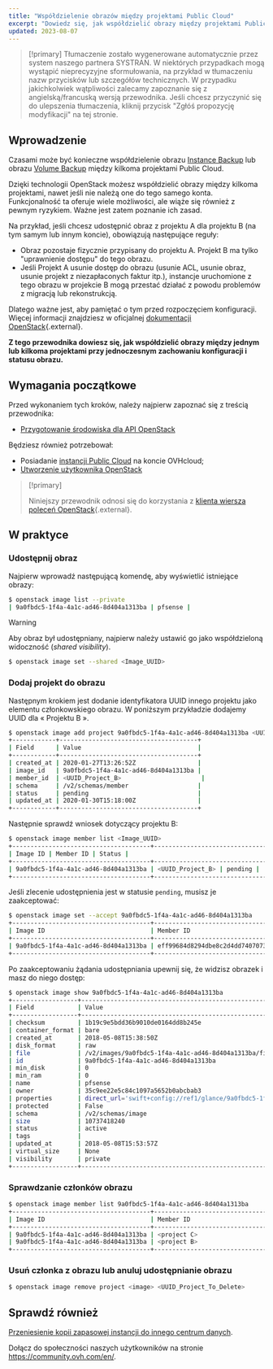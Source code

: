 ```yaml
---
title: "Współdzielenie obrazów między projektami Public Cloud"
excerpt: "Dowiedz się, jak współdzielić obrazy między projektami Public Cloud za pomocą OpenStack"
updated: 2023-08-07
---
```


> [!primary]
> Tłumaczenie zostało wygenerowane automatycznie przez system naszego partnera SYSTRAN. W niektórych przypadkach mogą wystąpić nieprecyzyjne sformułowania, na przykład w tłumaczeniu nazw przycisków lub szczegółów technicznych. W przypadku jakichkolwiek wątpliwości zalecamy zapoznanie się z angielską/francuską wersją przewodnika. Jeśli chcesz przyczynić się do ulepszenia tłumaczenia, kliknij przycisk "Zgłóś propozycję modyfikacji" na tej stronie.
>

## Wprowadzenie

Czasami może być konieczne współdzielenie obrazu [Instance Backup](/pages/public_cloud/compute/save_an_instance) lub obrazu [Volume Backup](/pages/public_cloud/compute/volume-backup) między kilkoma projektami Public Cloud.

Dzięki technologii OpenStack możesz współdzielić obrazy między kilkoma projektami, nawet jeśli nie należą one do tego samego konta.
Funkcjonalność ta oferuje wiele możliwości, ale wiąże się również z pewnym ryzykiem. Ważne jest zatem poznanie ich zasad.

Na przykład, jeśli chcesz udostępnić obraz z projektu A dla projektu B (na tym samym lub innym koncie), obowiązują następujące reguły:

- Obraz pozostaje fizycznie przypisany do projektu A. Projekt B ma tylko "uprawnienie dostępu" do tego obrazu.
- Jeśli Projekt A usunie dostęp do obrazu (usunie ACL, usunie obraz, usunie projekt z niezapłaconych faktur itp.), instancje uruchomione z tego obrazu w projekcie B mogą przestać działać z powodu problemów z migracją lub rekonstrukcją.

Dlatego ważne jest, aby pamiętać o tym przed rozpoczęciem konfiguracji.
Więcej informacji znajdziesz w oficjalnej [dokumentacji OpenStack](https://docs.openstack.org/image-guide/share-images.html){.external}.

**Z tego przewodnika dowiesz się, jak współdzielić obrazy między jednym lub kilkoma projektami przy jednoczesnym zachowaniu konfiguracji i statusu obrazu.**

## Wymagania początkowe

Przed wykonaniem tych kroków, należy najpierw zapoznać się z treścią przewodnika:

- [Przygotowanie środowiska dla API OpenStack](/pages/public_cloud/compute/prepare_the_environment_for_using_the_openstack_api)

Będziesz również potrzebował:

- Posiadanie [instancji Public Cloud](https://www.ovhcloud.com/pl/public-cloud/) na koncie OVHcloud;
- [Utworzenie użytkownika OpenStack](/pages/public_cloud/compute/create_and_delete_a_user)

> [!primary]
>
> Niniejszy przewodnik odnosi się do korzystania z [klienta wiersza poleceń OpenStack](https://docs.openstack.org/python-openstackclient/latest/){.external}.
>

## W praktyce

### Udostępnij obraz

Najpierw wprowadź następującą komendę, aby wyświetlić istniejące obrazy:

```bash
$ openstack image list --private
| 9a0fbdc5-1f4a-4a1c-ad46-8d404a1313ba | pfsense |
```

> [!warning]
> 
> Aby obraz był udostępniany, najpierw należy ustawić go jako współdzieloną widoczność (*shared visibility*).
>

```bash
$ openstack image set --shared <Image_UUID>
```

### Dodaj projekt do obrazu

Następnym krokiem jest dodanie identyfikatora UUID innego projektu jako elementu członkowskiego obrazu. W poniższym przykładzie dodajemy UUID dla « Projektu B ».

```bash
$ openstack image add project 9a0fbdc5-1f4a-4a1c-ad46-8d404a1313ba <UUID_Project_B>
+------------+--------------------------------------+
| Field      | Value                                |
+------------+--------------------------------------+
| created_at | 2020-01-27T13:26:52Z                 |
| image_id   | 9a0fbdc5-1f4a-4a1c-ad46-8d404a1313ba |
| member_id  | <UUID_Project_B>                      |
| schema     | /v2/schemas/member                   |
| status     | pending                              |
| updated_at | 2020-01-30T15:18:00Z                 |
+------------+--------------------------------------+
```

Następnie sprawdź wniosek dotyczący projektu B:

```bash
$ openstack image member list <Image_UUID>
+--------------------------------------+----------------------------------+----------+
| Image ID | Member ID | Status |
+--------------------------------------+----------------------------------+----------+
| 9a0fbdc5-1f4a-4a1c-ad46-8d404a1313ba | <UUID_Project_B> | pending |
+--------------------------------------+----------------------------------+----------+
```

Jeśli zlecenie udostępnienia jest w statusie `pending`, musisz je zaakceptować:

```bash
$ openstack image set --accept 9a0fbdc5-1f4a-4a1c-ad46-8d404a1313ba
+--------------------------------------+----------------------------------+----------+
| Image ID                             | Member ID                        | Status   |
+--------------------------------------+----------------------------------+----------+
| 9a0fbdc5-1f4a-4a1c-ad46-8d404a1313ba | eff99684d8294dbe8c2d4dd7407073f1 | accepted |
+--------------------------------------+----------------------------------+----------+
```

Po zaakceptowaniu żądania udostępniania upewnij się, że widzisz obrazek i masz do niego dostęp:

```bash
$ openstack image show 9a0fbdc5-1f4a-4a1c-ad46-8d404a1313ba
+------------------+----------------------------------------------------------------------------------------------------------------------------------------------------------------------------------------+
| Field            | Value                                                                                                                                                                                  |
+------------------+----------------------------------------------------------------------------------------------------------------------------------------------------------------------------------------+
| checksum         | 1b19c9e5bdd36b9010de0164dd8b245e                                                                                                                                                       |
| container_format | bare                                                                                                                                                                                   |
| created_at       | 2018-05-08T15:38:50Z                                                                                                                                                                   |
| disk_format      | raw                                                                                                                                                                                    |
| file             | /v2/images/9a0fbdc5-1f4a-4a1c-ad46-8d404a1313ba/file                                                                                                                                   |
| id               | 9a0fbdc5-1f4a-4a1c-ad46-8d404a1313ba                                                                                                                                                   |
| min_disk         | 0                                                                                                                                                                                      |
| min_ram          | 0                                                                                                                                                                                      |
| name             | pfsense                                                                                                                                                                                |
| owner            | 35c9ee22e5c84c1097a5652b0abcbab3                                                                                                                                                       |
| properties       | direct_url='swift+config://ref1/glance/9a0fbdc5-1f4a-4a1c-ad46-8d404a1313ba', locations='[{'url': 'swift+config://ref1/glance/9a0fbdc5-1f4a-4a1c-ad46-8d404a1313ba', 'metadata': {}}]' |
| protected        | False                                                                                                                                                                                  |
| schema           | /v2/schemas/image                                                                                                                                                                      |
| size             | 10737418240                                                                                                                                                                            |
| status           | active                                                                                                                                                                                 |
| tags             |                                                                                                                                                                                        |
| updated_at       | 2018-05-08T15:53:57Z                                                                                                                                                                   |
| virtual_size     | None                                                                                                                                                                                   |
| visibility       | private                                                                                                                                                                                |
+------------------+----------------------------------------------------------------------------------------------------------------------------------------------------------------------------------------+
```

### Sprawdzanie członków obrazu

```bash
$ openstack image member list 9a0fbdc5-1f4a-4a1c-ad46-8d404a1313ba
+--------------------------------------+----------------------------------+----------+
| Image ID                             | Member ID                        | Status   |
+--------------------------------------+----------------------------------+----------+
| 9a0fbdc5-1f4a-4a1c-ad46-8d404a1313ba | <project C>                      | pending  |
| 9a0fbdc5-1f4a-4a1c-ad46-8d404a1313ba | <project B>                      | accepted |
+--------------------------------------+----------------------------------+----------+
```

### Usuń członka z obrazu lub anuluj udostępnianie obrazu

```bash
$ openstack image remove project <image> <UUID_Project_To_Delete>
```

## Sprawdź również

[Przeniesienie kopii zapasowej instancji do innego centrum danych](/pages/public_cloud/compute/transfer_instance_backup_from_one_datacentre_to_another).

Dołącz do społeczności naszych użytkowników na stronie <https://community.ovh.com/en/>.